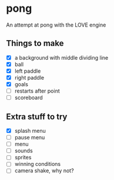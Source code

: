 # pong

An attempt at pong with the LOVE engine

## Things to make

* [x] a background with middle dividing line
* [x] ball
* [x] left paddle
* [x] right paddle
* [x] goals
* [ ] restarts after point
* [ ] scoreboard

## Extra stuff to try

* [x] splash menu
* [ ] pause menu
* [ ] menu
* [ ] sounds
* [ ] sprites
* [ ] winning conditions
* [ ] camera shake, why not?

